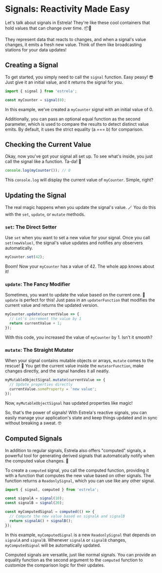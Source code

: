 # Signals: Reactivity Made Easy

Let's talk about signals in Estrela! They're like these cool containers that hold values that can change over time. 📦💨

They represent data that reacts to changes, and when a signal's value changes, it emits a fresh new value. Think of them like broadcasting stations for your data updates!

## Creating a Signal

To get started, you simply need to call the `signal` function. Easy peasy! 😎 Just give it an initial value, and it returns the signal for you.

```js
import { signal } from 'estrela';

const myCounter = signal(0);
```

In this example, we've created a `myCounter` signal with an initial value of 0.

Additionally, you can pass an optional equal function as the second parameter, which is used to compare the results to detect distinct value emits. By default, it uses the strict equality (a === b) for comparison.

## Checking the Current Value

Okay, now you've got your signal all set up. To see what's inside, you just call the signal like a function. Ta-da! 🎉

```js
console.log(myCounter()); // 0
```

This `console.log` will display the current value of `myCounter`. Simple, right?

## Updating the Signal

The real magic happens when you update the signal's value. 🪄 You do this with the `set`, `update`, or `mutate` methods.

### `set`: The Direct Setter

Use `set` when you want to set a new value for your signal. Once you call `set(newValue)`, the signal's value updates and notifies any observers automatically.

```js
myCounter.set(42);
```

Boom! Now your `myCounter` has a value of 42. The whole app knows about it!

### `update`: The Fancy Modifier

Sometimes, you want to update the value based on the current one. 🔄 `update` is perfect for this! Just pass in an `updaterFunction` that modifies the current value and returns the updated version.

```js
myCounter.update(currentValue => {
  // Let's increment the value by 1
  return currentValue + 1;
});
```

With this code, you increased the value of `myCounter` by 1. Isn't it smooth?

### `mutate`: The Straight Mutator

When your signal contains mutable objects or arrays, `mutate` comes to the rescue! 💪 You get the current value inside the `mutatorFunction`, make changes directly, and the signal handles it all neatly.

```js
myMutableObjectSignal.mutate(currentValue => {
  // Update properties directly
  currentValue.someProperty = 'new value';
});
```

Now, `myMutableObjectSignal` has updated properties like magic!

So, that's the power of signals! With Estrela's reactive signals, you can easily manage your application's state and keep things updated and in sync without breaking a sweat. 🤓

## Computed Signals

In addition to regular signals, Estrela also offers "computed" signals, a powerful tool for generating derived signals that automatically notify when the computed value changes. 🔄

To create a `computed` signal, you call the computed function, providing it with a function that computes the new value based on other signals. The function returns a `ReadonlySignal`, which you can use like any other signal.

```js
import { signal, computed } from 'estrela';

const signalA = signal(10);
const signalB = signal(20);

const myComputedSignal = computed(() => {
  // Compute the new value based on signalA and signalB
  return signalA() + signalB();
});
```

In this example, `myComputedSignal` is a new `ReadonlySignal` that depends on `signalA` and `signalB`. Whenever `signalA` or `signalB` changes, `myComputedSignal` will be automatically updated.

Computed signals are versatile, just like normal signals. You can provide an equality function as the second argument to the `computed` function to customize the comparison logic for their updates.